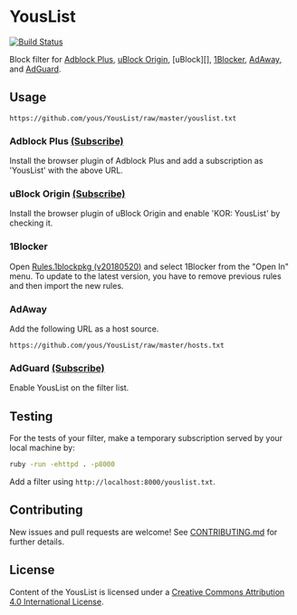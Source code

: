 # YousList

[![Build Status](https://travis-ci.org/yous/YousList.svg?branch=master)](https://travis-ci.org/yous/YousList)

Block filter for [Adblock Plus][], [uBlock Origin][], [uBlock][], [1Blocker][],
[AdAway][], and [AdGuard][].

[Adblock Plus]: https://adblockplus.org/
[uBlock Origin]: https://github.com/gorhill/uBlock
[1Blocker]: http://1blocker.com/
[AdAway]: https://github.com/Free-Software-for-Android/AdAway
[AdGuard]: https://adguard.com/

## Usage

```
https://github.com/yous/YousList/raw/master/youslist.txt
```

### Adblock Plus [(Subscribe)](https://subscribe.adblockplus.org/?location=https://github.com/yous/YousList/raw/master/youslist.txt&title=YousList)

Install the browser plugin of Adblock Plus and add a subscription as 'YousList' with the above URL.

### uBlock Origin [(Subscribe)](https://subscribe.adblockplus.org/?location=https://github.com/yous/YousList/raw/master/youslist.txt&title=YousList)

Install the browser plugin of uBlock Origin and enable 'KOR: YousList' by checking it.

### 1Blocker

Open [Rules.1blockpkg (v20180520)](https://cdn.rawgit.com/yous/YousList/v20180520/Rules.1blockpkg)
and select 1Blocker from the "Open In" menu. To update to the latest version,
you have to remove previous rules and then import the new rules.

### AdAway

Add the following URL as a host source.

```
https://github.com/yous/YousList/raw/master/hosts.txt
```

### AdGuard [(Subscribe)](https://subscribe.adblockplus.org/?location=https://github.com/yous/YousList/raw/master/youslist.txt&title=YousList)

Enable YousList on the filter list.

## Testing

For the tests of your filter, make a temporary subscription served by your local machine by:

``` sh
ruby -run -ehttpd . -p8000
```

Add a filter using `http://localhost:8000/youslist.txt`.

## Contributing

New issues and pull requests are welcome! See [CONTRIBUTING.md](CONTRIBUTING.md) for further details.

## License

Content of the YousList is licensed under a [Creative Commons Attribution 4.0 International License](http://creativecommons.org/licenses/by/4.0/).
